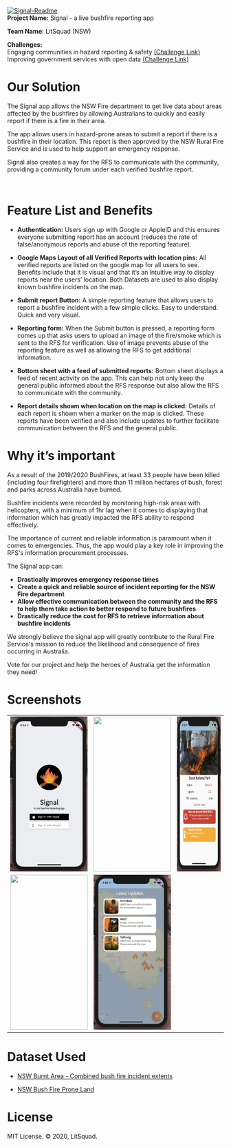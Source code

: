 
<a href="https://ibb.co/993QJ2c"><img src="https://i.ibb.co/Gv3zXkn/Signal-Readme.png" alt="Signal-Readme" border="0"></a><br>
<b>Project Name:</b> Signal - a live bushfire reporting app<br>

<b>Team Name:</b> LitSquad (NSW)<br>

<b>Challenges:</b><br> 
Engaging communities in hazard reporting & safety [(Challenge Link)](https://hackerspace.govhack.org/challenges/engaging_communities_in_hazard_reporting_safety)<br>
Improving government services with open data [(Challenge Link)](https://hackerspace.govhack.org/challenges/improving_government_services_with_open_data)


# Our Solution

The Signal app allows the NSW Fire department to get live data about areas affected by the bushfires by allowing Australians to quickly and easily report if there is a fire in their area.<br>

The app allows users in hazard-prone areas to submit a report if there is a bushfire in their location. 
This report is then approved by the NSW Rural Fire Service and is used to help support an emergency response. 

Signal also creates a way for the RFS to communicate with the community, providing a community forum under each verified bushfire report.<br>

<img src="https://raw.githubusercontent.com/Johnnythenewbie/signal_govHack/master/SignalMockup.png" alt="" width="700">

# Feature List and Benefits


* __Authentication:__ 
Users sign up with Google or AppleID and this ensures everyone submitting report has an account (reduces the rate of false/anonymous reports and abuse of the reporting feature).

* __Google Maps Layout of all Verified Reports with location pins:__ 
All verified reports are listed on the google map for all users to see. Benefits include that it is visual and that it’s an intuitive way to display reports near the users’ location. Both Datasets are used to also display known bushfire incidents on the map.

* __Submit report Button:__ 
A simple reporting feature that allows users to report a bushfire incident with a few simple clicks. Easy to understand. Quick and very visual.

* __Reporting form:__ 
When the Submit button is pressed, a reporting form comes up that asks users to upload an image of the fire/smoke which is sent to the RFS for verification. Use of image prevents abuse of the reporting feature as well as allowing the RFS to get additional information.

* __Bottom sheet with a feed of submitted reports:__ 
Bottom sheet displays a feed of recent activity on the app. This can help not only keep the general public informed about the RFS response but also allow the RFS to communicate with the community.

* __Report details shown when location on the map is clicked:__ 
Details of each report is shown when a marker on the map is clicked. These reports have been verified and also include updates to further facilitate communication between the RFS and the general public.



# Why it’s important

As a result of the 2019/2020 BushFires, at least 33 people have been killed (including four firefighters) and more than 11 million hectares of bush, forest and parks across Australia have burned.<br>

Bushfire incidents were recorded by monitoring high-risk areas with helicopters, with a minimum of 1hr lag when it comes to displaying that information which has greatly impacted the RFS ability to respond effectively.<br>

The importance of current and reliable information is paramount when it comes to emergencies. Thus, the app would play a key role in improving the RFS's information procurement processes.<br>

The Signal app can:

* __Drastically improves emergency response times__
* __Create a quick and reliable source of incident reporting for the NSW Fire department__ 
* __Allow effective communication between the community and the RFS to help them take action to better respond to future bushfires__
* __Drastically reduce the cost for RFS to retrieve information about bushfire incidents__

We strongly believe the signal app will greatly contribute to the Rural Fire Service's mission to reduce the likelihood and consequence of fires occurring in Australia. 

Vote for our project and help the heroes of Australia get the information they need!

# Screenshots
<table>
  <tr>
    <td> <img src="/screenshots/1.png"  alt="1" width = 180px height = 360px ></td>
    <td><img src="/screenshots/2.png alt="3" width = 180px height = 360px></td>
    <td><img src="/screenshots/3.png" alt="2" width = 180x height = 360px></td>
   </tr> 
   <tr>
    <td><img src="/screenshots/4.png alt="3" width = 180px height = 360px></td>
    <td><img src="/screenshots/5.png" alt="2" width = 180x height = 360px></td>

  </tr>
</table>

# Dataset Used

* [NSW Burnt Area - Combined bush fire incident extents](https://portal.data.nsw.gov.au/arcgis/home/item.html?id=19c6baa455fa43a7bf730f012884b8df)

* [NSW Bush Fire Prone Land](https://portal.data.nsw.gov.au/arcgis/home/item.html?id=d27f304f3e01416c9d7e46d5f8cf8ea9)



# License
MIT License.
© 2020, LitSquad.
